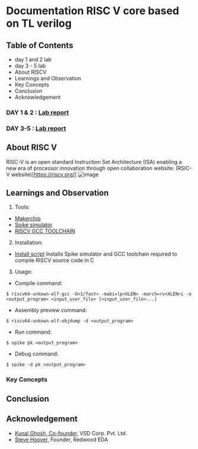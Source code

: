 # Documentation  RISC V core based on TL verilog 
## Table of Contents
- day 1 and 2 lab
- day 3 - 5 lab
- About RISCV
- Learnings and Observation
- Key Concepts
- Conclusion
- Acknowledgement

### DAY 1 & 2 : [Lab report](https://github.com/RISCV-MYTH-WORKSHOP/riscv_myth_workshop_nov22-amrithHN/tree/master/Day2)

### DAY 3-5 : [Lab report](https://github.com/RISCV-MYTH-WORKSHOP/riscv_myth_workshop_nov22-amrithHN/tree/master/Day3_5)

## About RISC V 
RISC-V is an open standard Instruction Set Architecture (ISA) enabling a new era of processor innovation through open collaboration
website: (RSIC-V website)[https://riscv.org/]
![image](https://riscv.org/wp-content/uploads/2020/06/riscv-color.svg)

## Learnings and Observation

1. Tools: 
- [Makerchip](www.makerchip.com)
- [Spike simulator](https://github.com/riscv-software-src/riscv-isa-sim)
- [RISCV GCC TOOLCHAIN](https://github.com/riscv-collab/riscv-gnu-toolchain)
  
2. Installation:
- [Install script](https://github.com/kunalg123/riscv_workshop_collaterals/blob/master/run.sh)
Installs Spike simulator and GCC toolchain required to  compile RISCV source code in C

3. Usage:

- Compile command:

```$ riscv64-unkown-elf-gcc -O<1/fast> -mabi=lp<XLEN> -march=rv<XLEN>i -o <output_program> <input_user_file> [<input_user_file>...]```

- Assembly preview command:

```$ riscv64-unkown-elf-objdump -d <output_program>```

- Run command:

```$ spike pk <output_program>```

- Debug command:

```$ spike -d pk <output_program> ```
  
### Key Concepts


## Conclusion

## Acknowledgement
- [Kunal Ghosh, Co-founder](https://github.com/kunalg123), VSD Corp. Pvt. Ltd.
- [Steve Hoover](https://github.com/stevehoover), Founder, Redwood EDA
